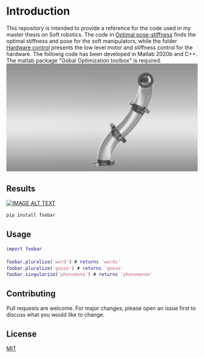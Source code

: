 # Introduction

This repository is intended to provide a reference for the code used in my master thesis on Soft robotics. 
The code in [Optimal pose-stiffness](https://github.com/fstella97/SoftManipulator/tree/main/Optimal%20pose-stiffness) finds the optimal stiffness and pose for the soft manipulators, while the folder [Hardware control](https://github.com/fstella97/SoftManipulator/tree/main/Hardware%20control) presents the low level motor and stiffness control for the hardware.
The followig code has been developed in Matlab 2020b and C++. The matlab package "Gobal Optimization toolbox" is required. 
<img src="/Images/rendering.jpg" alt="Rendering of the soft manipulator"/>
## Results
[![IMAGE ALT TEXT](https://www.youtube.com/watch?v=Uv5C1roZA9g)](https://www.youtube.com/watch?v=Uv5C1roZA9g)
 
```bash
pip install foobar
```

## Usage

```matlab
import foobar

foobar.pluralize('word') # returns 'words'
foobar.pluralize('goose') # returns 'geese'
foobar.singularize('phenomena') # returns 'phenomenon'
```

## Contributing
Pull requests are welcome. For major changes, please open an issue first to discuss what you would like to change.

## License
[MIT](https://choosealicense.com/licenses/mit/)